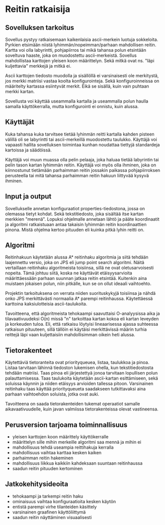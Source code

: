 ﻿# Reitin ratkaisija

## Sovelluksen tarkoitus

Sovellus pystyy ratkaisemaan kaikenlaisia ascii-merkein luotuja sokkeloita. Pyrkien etsimään niistä lyhimmän/nopeimman/parhaan mahdollisen reitin. Kartta voi olla labyrintti, pohjapiirros tai mikä tahansa polun etsintään soveltuva haaste, joka on muodostettu ascii-merkeistä. Sovellus mahdollistaa karttojen yleisen koon määrittelyn. Sekä mitkä ovat ns. "läpi kuljettavia" merkkejä ja mitkä ei. 

Ascii karttojen tiedosto muodolla ja sisällöllä ei varsinaisesti ole merkitystä, jos merkki matriisi vastaa koolta konfigurointeja. Sekä konfiguroinneissa on määritelty kartassa esiintyvät merkit. Eikä se sisällä, kuin vain puhtaan merkki kartan. 

Sovellusta voi käyttää useammalla kartalla ja useammalla polun haulla samalla käyttökerralla, mutta konfigurointi ei onnistu, kuin alussa.

## Käyttäjät

Kuka tahansa kuka tarvitsee tietää lyhinmän reitti kartalla kahden pisteen välillä oli se labyrintti tai ascii-merkeillä muodostettu taulukko. Käyttäjä voi vapaasti hallita sovelluksen toimintaa kunhan noudattaa tiettyjä standardeja kartoissa ja säädöissä.

Käyttäjä voi muun muassa olla pelin pelaaja, joka haluaa tietää labyrintin tai pelin tason kartan lyhimmän reitin. Käyttäjä voi myös olla ihminen, joka on kiinnostunut tietämään parhaimman reitin jossakin paikassa pohjapiirroksen perusteella tai mitä tahansa parhaimman reitin hakuun liittyvää kysyvä ihminen. 

## Input ja output

Sovellukselle annetan konfiguraatiot properties-tiedostona, jossa on olemassa tietyt kohdat. Sekä tekstitiedosto, joka sisältää itse kartan merkkien "merenä". Lopuksi ohjelmalle annetaan lähtö ja pääte koordinaatit ja algoritmi ratkaistuaan antaa takaisin lyhimmän reitin koordinaattien pinona. Mistä ohjelma kertoo pituuden eli kuinka pitkä lyhin reitti on.

## Algoritmi

Reitinhakuun käytetään alussa A* reitinhaku algoritmia ja siitä tehdään laajennettu versio, joka on JPS eli jump point search algoritmi. Näitä vertaillaan reitinhaku algoritmeista toisiinsa, sillä ne ovat oletusarvoisesti nopeita. Tämä johtuu siitä, koska ne käyttävät etäisyysarvioita määrittäessään parhaan suunnan jatkaa reitin etsintää. Kuitenkin aina muistaen jokaisen polun, niin pitkälle, kun se on ollut ideaali vaihtoehto. 

Projektin tarkoituksena on verrata niiden suorituskykyjä toisiinsa ja nähdä onko JPS merkittävästi normaalia A* parempi reitinhaussa. Käytettäessä karttoina kaksiulotteisia ascii-taulukoita.

Tavoitteena, että algoritmeista tehokaampi saavuttaisi O-analyysissa aika ja tilavaativuudeksi O(n) missä "n" tarkoittaa kartan kokoa eli kartan leveyden ja korkeuden tuloa. Eli, että ratkaisu löytyisi lineaarisessa ajassa suhteessa ratkaisun pituuteen, sillä tällöin ei käytäisi merkittävissä määrin turhia reittejä läpi vaan kuljettaisiin mahdollisimman oikein heti alussa. 

## Tietorakenteet

Käytettäviä tietoranteita ovat priorityqueuea, listaa, taulukkoa ja pinoa. Listaa tarvitaan lähinnä tiedoston lukemisen ohella, kun tekstitiedostosta tehdään matriisi. Taas pinoa eli järjestettyä jonoa tarvitaan lopullisen polun palauttamisessa. Taas  taulukoita käytetään ascii-kartan esittämiseen, sekä soluissa käynnin ja niiden etäisyys arvioiden tallessa pitoon. Varsinainen reitinhaku taas käyttää priorityqueueta saadakseen tutkittavaksi aina parhaan vaihtoehdon soluista, jotka ovat auki. 

Tavoitteena on saada tietorakenteiden tukemat operaatiot samalle aikavaativuudelle, kuin javan valmiissa tietorakenteissa olevat vastineensa.

## Perusversion tarjoama toiminnallisuus

* yleisen karttojen koon määrittely käyttökerralle
* määrittelyn sille mihin merkeille algoritmi saa mennä ja mihin ei
* mahdollisuus tehdä useampia reittihakuja kerralla
* mahdollisuus vaihtaa karttaa kesken kaiken
* parhaimman reitin hakeminen
* mahdollisuus liikkua kaikkiin kahdeksaan suuntaan reitinhaussa
* saadun reitin pituuden kertominen

## Jatkokehitysideoita

* tehokaampi ja tarkempi reitin haku
* ominaisuus vaihtaa konfiguraatioita kesken käytön
* entistä parempi virhe tilanteiden käsittely
* varsinainen graafinen käyttöliittymä
* saadun reitin näyttäminen visuaalisesti
